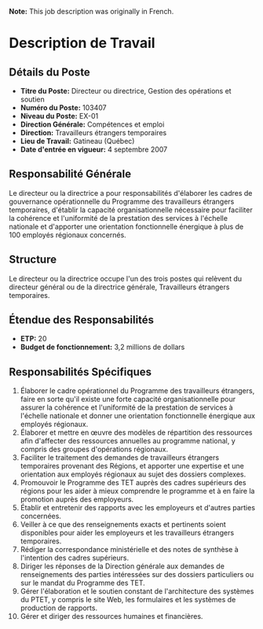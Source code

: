 **Note:** This job description was originally in French.

# Description de Travail

## Détails du Poste

*   **Titre du Poste:** Directeur ou directrice, Gestion des opérations et soutien
*   **Numéro du Poste:** 103407
*   **Niveau du Poste:** EX-01
*   **Direction Générale:** Compétences et emploi
*   **Direction:** Travailleurs étrangers temporaires
*   **Lieu de Travail:** Gatineau (Québec)
*   **Date d'entrée en vigueur:** 4 septembre 2007

## Responsabilité Générale

Le directeur ou la directrice a pour responsabilités d'élaborer les cadres de gouvernance opérationnelle du Programme des travailleurs étrangers temporaires, d'établir la capacité organisationnelle nécessaire pour faciliter la cohérence et l'uniformité de la prestation des services à l'échelle nationale et d'apporter une orientation fonctionnelle énergique à plus de 100 employés régionaux concernés.

## Structure

Le directeur ou la directrice occupe l'un des trois postes qui relèvent du directeur général ou de la directrice générale, Travailleurs étrangers temporaires.

## Étendue des Responsabilités

*   **ETP:** 20
*   **Budget de fonctionnement:** 3,2 millions de dollars

## Responsabilités Spécifiques

1.  Élaborer le cadre opérationnel du Programme des travailleurs étrangers, faire en sorte qu'il existe une forte capacité organisationnelle pour assurer la cohérence et l'uniformité de la prestation de services à l'échelle nationale et donner une orientation fonctionnelle énergique aux employés régionaux.
2.  Élaborer et mettre en œuvre des modèles de répartition des ressources afin d'affecter des ressources annuelles au programme national, y compris des groupes d'opérations régionaux.
3.  Faciliter le traitement des demandes de travailleurs étrangers temporaires provenant des Régions, et apporter une expertise et une orientation aux employés régionaux au sujet des dossiers complexes.
4.  Promouvoir le Programme des TET auprès des cadres supérieurs des régions pour les aider à mieux comprendre le programme et à en faire la promotion auprès des employeurs.
5.  Établir et entretenir des rapports avec les employeurs et d'autres parties concernées.
6.  Veiller à ce que des renseignements exacts et pertinents soient disponibles pour aider les employeurs et les travailleurs étrangers temporaires.
7.  Rédiger la correspondance ministérielle et des notes de synthèse à l'intention des cadres supérieurs.
8.  Diriger les réponses de la Direction générale aux demandes de renseignements des parties intéressées sur des dossiers particuliers ou sur le mandat du Programme des TET.
9.  Gérer l'élaboration et le soutien constant de l'architecture des systèmes du PTET, y compris le site Web, les formulaires et les systèmes de production de rapports.
10. Gérer et diriger des ressources humaines et financières.
